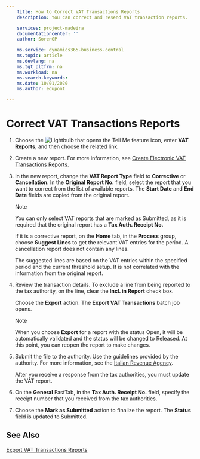 ```yaml
---
    title: How to Correct VAT Transactions Reports
    description: You can correct and resend VAT transaction reports.

    services: project-madeira 
    documentationcenter: ''
    author: SorenGP

    ms.service: dynamics365-business-central
    ms.topic: article
    ms.devlang: na
    ms.tgt_pltfrm: na
    ms.workload: na
    ms.search.keywords:
    ms.date: 10/01/2020
    ms.author: edupont

---
```

# Correct VAT Transactions Reports

1.  Choose the ![Lightbulb that opens the Tell Me feature](../../media/ui-search/search_small.png "Tell me what you want to do") icon, enter **VAT Reports**, and then choose the related link.  
2.  Create a new report. For more information, see [Create Electronic VAT Transactions Reports](how-to-create-electronic-vat-transactions-reports.md).  
3.  In the new report, change the **VAT Report Type** field to **Corrective** or **Cancellation**. In the **Original Report No.** field, select the report that you want to correct from the list of available reports. The **Start Date** and **End Date** fields are copied from the original report.  

    > [!NOTE]  
    >  You can only select VAT reports that are marked as Submitted, as it is required that the original report has a **Tax Auth. Receipt No.**  
    >   
    >  If it is a corrective report, on the **Home** tab, in the **Process** group, choose **Suggest Lines** to get the relevant VAT entries for the period. A cancellation report does not contain any lines.  
    >   
    >  The suggested lines are based on the VAT entries within the specified period and the current threshold setup. It is not correlated with the information from the original report.  

4.  Review the transaction details. To exclude a line from being reported to the tax authority, on the line, clear the **Incl. in Report** check box.  

    Choose the **Export** action. The **Export VAT Transactions** batch job opens.  

    > [!NOTE]  
    >  When you choose **Export** for a report with the status Open, it will be automatically validated and the status will be changed to Released. At this point, you can reopen the report to make changes.  

5.  Submit the file to the authority. Use the guidelines provided by the authority. For more information, see the [Italian Revenue Agency](https://go.microsoft.com/fwlink/?LinkID=206524).  

    After you receive a response from the tax authorities, you must update the VAT report.  

6.  On the **General** FastTab, in the **Tax Auth. Receipt No.** field, specify the receipt number that you received from the tax authorities.  
7.  Choose the **Mark as Submitted** action to finalize the report. The **Status** field is updated to Submitted.  

## See Also  
 [Export VAT Transactions Reports](how-to-export-vat-transactions-reports.md)
